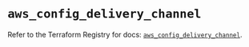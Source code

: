 # `aws_config_delivery_channel`

Refer to the Terraform Registry for docs: [`aws_config_delivery_channel`](https://registry.terraform.io/providers/hashicorp/aws/5.75.0/docs/resources/config_delivery_channel).

